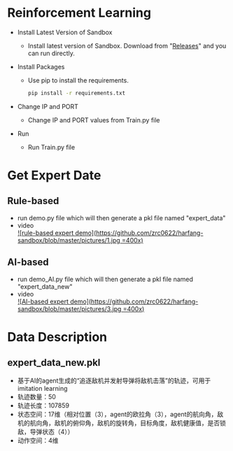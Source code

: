 
# Reinforcement Learning

* Install Latest Version of Sandbox
  
  * Install latest version of Sandbox. Download from "[Releases](https://github.com/harfang3d/dogfight-sandbox-hg2/releases/tag/v1.3.0)" and you can run directly.

* Install Packages
  * Use pip to install the requirements.

    ~~~bash
    pip install -r requirements.txt
    ~~~
* Change IP and PORT
  * Change IP and PORT values from Train.py file
* Run
  * Run Train.py file


# Get Expert Date

## Rule-based
* run demo.py file which will then generate a pkl file named "expert_data"
* video</br>[![rule-based expert demo](https://github.com/zrc0622/harfang-sandbox/blob/master/pictures/1.jpg =400x)](https://www.youtube.com/watch?v=i6DAneyneh8 "rule-based expert demo")
## AI-based
* run demo_AI.py file which will then generate a pkl file named "expert_data_new"
* video</br>[![AI-based expert demo](https://github.com/zrc0622/harfang-sandbox/blob/master/pictures/3.jpg =400x)](https://www.youtube.com/watch?v=uQKoI0rQC2k "AI-based expert demo")
# Data Description
## expert_data_new.pkl
* 基于AI的agent生成的“追逐敌机并发射导弹将敌机击落”的轨迹，可用于imitation learning
* 轨迹数量：50
* 轨迹长度：107859
* 状态空间：17维（相对位置（3），agent的欧拉角（3），agent的航向角，敌机的航向角，敌机的俯仰角，敌机的旋转角，目标角度，敌机健康值，是否锁敌，导弹状态（4））
* 动作空间：4维

  
